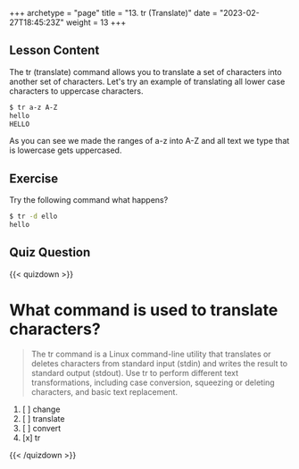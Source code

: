 +++
archetype = "page"
title = "13. tr (Translate)"
date = "2023-02-27T18:45:23Z"
weight = 13
+++

## Lesson Content

The tr (translate) command allows you to translate a set of characters into another set of characters. Let's try an example of translating all lower case characters to uppercase characters. 

```bash
$ tr a-z A-Z
hello
HELLO
```

As you can see we made the ranges of a-z into A-Z and all text we type that is lowercase gets uppercased. 

## Exercise

Try the following command what happens? 

```bash
$ tr -d ello
hello
```

## Quiz Question

{{< quizdown >}}

# What command is used to translate characters?

> The tr command is a Linux command-line utility that translates or deletes characters from standard input (stdin) and writes the result to standard output (stdout). Use tr to perform different text transformations, including case conversion, squeezing or deleting characters, and basic text replacement.

1. [ ] change
2. [ ] translate 
3. [ ] convert
4. [x] tr

{{< /quizdown >}}
